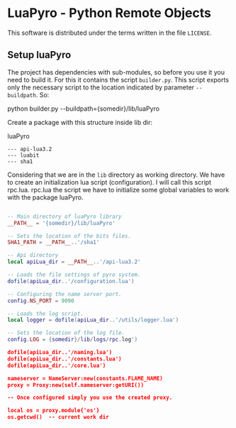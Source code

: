 # LuaPyro - Python Remote Objects
  This software is distributed under the terms written in the file `LICENSE`.


## Setup luaPyro


The project has dependencies with sub-modules, so before you use it you need to build it.
For this it contains the script `builder.py`. This script exports only the necessary script
to the location indicated by parameter `--buildpath`. So:


python builder.py --buildpath={somedir}/lib/luaPyro


Create a package with this structure inside lib dir:

luaPyro
```
--- api-lua3.2
--- luabit
--- sha1
```

Considering that we are in the `lib` directory as working directory. We have to create an
initialization lua script (configuration). I will call this script rpc.lua.
rpc.lua the script we have to initialize some global variables to work with the package luaPyro.


```lua

-- Main directory of luaPyro library
__PATH__ = '{somedir}/lib/luaPyro'

-- Sets the location of the bits files.
SHA1_PATH = __PATH__..'/sha1'

-- Api directory
local apiLua_dir = __PATH__..'/api-lua3.2'

-- Loads the file settings of pyro system.
dofile(apiLua_dir..'/configuration.lua')

-- Configuring the name server port.
config.NS_PORT = 9090

-- Loads the log script.
local logger = dofile(apiLua_dir..'/utils/logger.lua')

-- Sets the location of the log file.
config.LOG = {somedir}/lib/logs/rpc.log')

dofile(apiLua_dir..'/naming.lua')
dofile(apiLua_dir..'/constants.lua')
dofile(apiLua_dir..'/core.lua')

nameserver = NameServer:new(constants.FLAME_NAME)
proxy = Proxy:new(self.nameserver:getURI())

-- Once configured simply you use the created proxy.

local os = proxy.module{'os'}
os.getcwd()  -- current work dir
```
